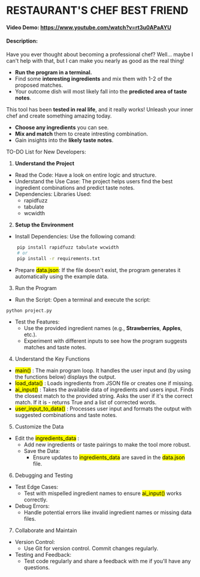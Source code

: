 # RESTAURANT'S CHEF BEST FRIEND
#### Video Demo: https://www.youtube.com/watch?v=rt3u0APaAYU
#### Description:
Have you ever thought about becoming a professional chef?
Well... maybe I can't help with that, but I can make you nearly as good as the real thing!

- **Run the program in a terminal.**
- Find some **interesting ingredients** and mix them with 1-2 of the proposed matches.
- Your outcome dish will most likely fall into the **predicted area of taste notes**.

This tool has been **tested in real life**, and it really works!
Unleash your inner chef and create something amazing today.

- **Choose any ingredients** you can see.
- **Mix and match** them to create intresting combination.
- Gain insights into the **likely taste notes**.

TO-DO List for New Developers:

1. **Understand the Project**
- Read the Code:
    Have a look on entire logic and structure.
- Understand the Use Case: The project helps users find the best ingredient combinations and predict taste notes.
- Dependencies: Libraries Used:
    - rapidfuzz
    - tabulate
    - wcwidth

2. **Setup the Environment**
- Install Dependencies: Use the following comand:
```bash
    pip install rapidfuzz tabulate wcwidth
    # or
    pip install -r requirements.txt
```
- Prepare <mark>data.json</mark>: If the file doesn't exist, the program generates it automatically using the example data.

3. Run the Program
- Run the Script: Open a terminal and execute the script:
```bash
python project.py
```
- Test the Features:
    - Use the provided ingredient names (e.g., **Strawberries**, **Apples**, etc.).
    - Experiment with different inputs to see how the program suggests matches and taste notes.

4. Understand the Key Functions
- <mark>main()</mark> : The main program loop. It handles the user input and (by using the functions below) displays the output.
- <mark>load_data()</mark> : Loads ingredients from JSON file or creates one if missing.
- <mark>ai_input()</mark> : Takes the available data of ingredients and users input. Finds the closest match to the provided string. Asks the user if it's the correct match. If it is - returns True and a list of corrected words.
- <mark>user_input_to_data()</mark> : Processes user input and formats the output with suggested combinations and taste notes.

5. Customize the Data
- Edit the <mark>ingredients_data</mark> :
    - Add new ingredients or taste pairings to make the tool more robust.
    - Save the Data:
        - Ensure updates to <mark>ingredients_data</mark> are saved in the <mark>data.json</mark> file.

6. Debugging and Testing
- Test Edge Cases:
    - Test with mispelled ingredient names to ensure <mark>ai_input()</mark> works correctly.
- Debug Errors:
    - Handle potential errors like invalid ingredient names or missing data files.

7. Collaborate and Maintain
- Version Control:
    - Use Git for version control. Commit changes regularly.
- Testing and Feedback:
    - Test code regularly and share a feedback with me if you'll have any questions.

